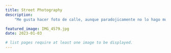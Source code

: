 ```yaml
---
title: Street Photography
description: 
    "Me gusta hacer foto de calle, aunque paradojicamente no lo hago muy seguido."

featured_image: IMG_4579.jpg
date: 2023-01-03

# list pages require at least one image to be displayed.
---
```

